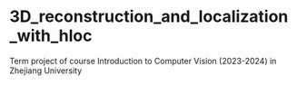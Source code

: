# 3D_reconstruction_and_localization_with_hloc
Term project of course Introduction to Computer Vision (2023-2024) in Zhejiang University
